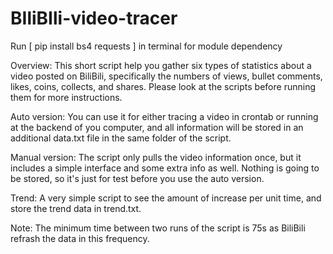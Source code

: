 # BIliBIli-video-tracer

Run [ pip install bs4 requests ] in terminal for module dependency

Overview: This short script help you gather six types of statistics about a video posted on BiliBili, specifically the numbers of views, bullet comments, likes, coins, collects, and shares. Please look at the scripts before running them for more instructions.

Auto version: You can use it for either tracing a video in crontab or running at the backend of you computer, and all information will be stored in an additional data.txt file in the same folder of the script.

Manual version: The script only pulls the video information once, but it includes a simple interface and some extra info as well. Nothing is going to be stored, so it's just for test before you use the auto version.

Trend: A very simple script to see the amount of increase per unit time, and store the trend data in trend.txt.

Note: The minimum time between two runs of the script is 75s as BiliBili refrash the data in this frequency. 
